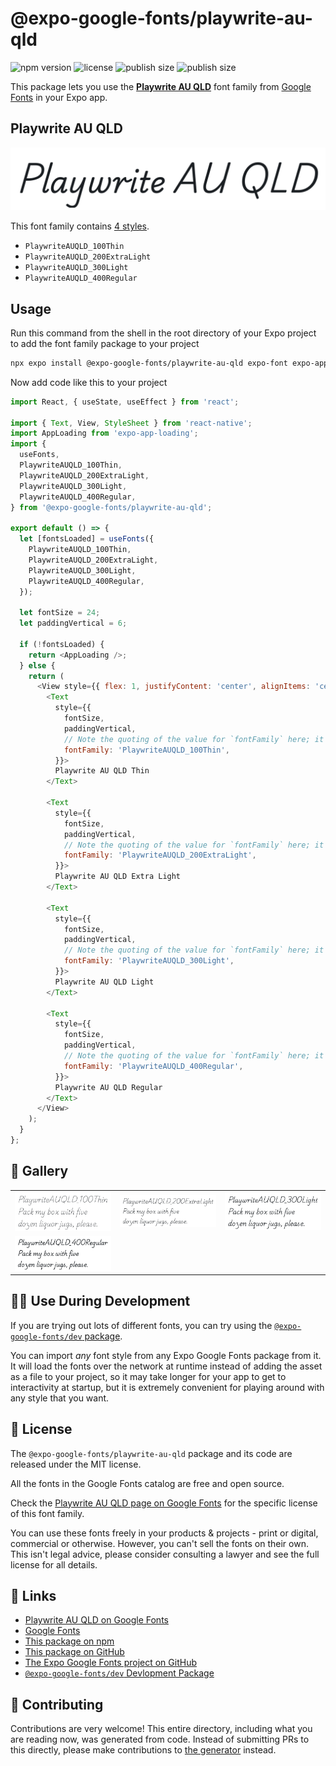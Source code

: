 # @expo-google-fonts/playwrite-au-qld

![npm version](https://flat.badgen.net/npm/v/@expo-google-fonts/playwrite-au-qld)
![license](https://flat.badgen.net/github/license/expo/google-fonts)
![publish size](https://flat.badgen.net/packagephobia/install/@expo-google-fonts/playwrite-au-qld)
![publish size](https://flat.badgen.net/packagephobia/publish/@expo-google-fonts/playwrite-au-qld)

This package lets you use the [**Playwrite AU QLD**](https://fonts.google.com/specimen/Playwrite+AU+QLD) font family from [Google Fonts](https://fonts.google.com/) in your Expo app.

## Playwrite AU QLD

![Playwrite AU QLD](./font-family.png)

This font family contains [4 styles](#-gallery).

- `PlaywriteAUQLD_100Thin`
- `PlaywriteAUQLD_200ExtraLight`
- `PlaywriteAUQLD_300Light`
- `PlaywriteAUQLD_400Regular`

## Usage

Run this command from the shell in the root directory of your Expo project to add the font family package to your project
```sh
npx expo install @expo-google-fonts/playwrite-au-qld expo-font expo-app-loading
```

Now add code like this to your project
```js
import React, { useState, useEffect } from 'react';

import { Text, View, StyleSheet } from 'react-native';
import AppLoading from 'expo-app-loading';
import {
  useFonts,
  PlaywriteAUQLD_100Thin,
  PlaywriteAUQLD_200ExtraLight,
  PlaywriteAUQLD_300Light,
  PlaywriteAUQLD_400Regular,
} from '@expo-google-fonts/playwrite-au-qld';

export default () => {
  let [fontsLoaded] = useFonts({
    PlaywriteAUQLD_100Thin,
    PlaywriteAUQLD_200ExtraLight,
    PlaywriteAUQLD_300Light,
    PlaywriteAUQLD_400Regular,
  });

  let fontSize = 24;
  let paddingVertical = 6;

  if (!fontsLoaded) {
    return <AppLoading />;
  } else {
    return (
      <View style={{ flex: 1, justifyContent: 'center', alignItems: 'center' }}>
        <Text
          style={{
            fontSize,
            paddingVertical,
            // Note the quoting of the value for `fontFamily` here; it expects a string!
            fontFamily: 'PlaywriteAUQLD_100Thin',
          }}>
          Playwrite AU QLD Thin
        </Text>

        <Text
          style={{
            fontSize,
            paddingVertical,
            // Note the quoting of the value for `fontFamily` here; it expects a string!
            fontFamily: 'PlaywriteAUQLD_200ExtraLight',
          }}>
          Playwrite AU QLD Extra Light
        </Text>

        <Text
          style={{
            fontSize,
            paddingVertical,
            // Note the quoting of the value for `fontFamily` here; it expects a string!
            fontFamily: 'PlaywriteAUQLD_300Light',
          }}>
          Playwrite AU QLD Light
        </Text>

        <Text
          style={{
            fontSize,
            paddingVertical,
            // Note the quoting of the value for `fontFamily` here; it expects a string!
            fontFamily: 'PlaywriteAUQLD_400Regular',
          }}>
          Playwrite AU QLD Regular
        </Text>
      </View>
    );
  }
};

```

## 🔡 Gallery


||||
|-|-|-|
|![PlaywriteAUQLD_100Thin](./PlaywriteAUQLD_100Thin.ttf.png)|![PlaywriteAUQLD_200ExtraLight](./PlaywriteAUQLD_200ExtraLight.ttf.png)|![PlaywriteAUQLD_300Light](./PlaywriteAUQLD_300Light.ttf.png)||
|![PlaywriteAUQLD_400Regular](./PlaywriteAUQLD_400Regular.ttf.png)||||


## 👩‍💻 Use During Development

If you are trying out lots of different fonts, you can try using the [`@expo-google-fonts/dev` package](https://github.com/expo/google-fonts/tree/master/font-packages/dev#readme).

You can import *any* font style from any Expo Google Fonts package from it. It will load the fonts
over the network at runtime instead of adding the asset as a file to your project, so it may take longer
for your app to get to interactivity at startup, but it is extremely convenient
for playing around with any style that you want.

## 📖 License

The `@expo-google-fonts/playwrite-au-qld` package and its code are released under the MIT license.

All the fonts in the Google Fonts catalog are free and open source.

Check the [Playwrite AU QLD page on Google Fonts](https://fonts.google.com/specimen/Playwrite+AU+QLD) for the specific license of this font family.

You can use these fonts freely in your products & projects - print or digital, commercial or otherwise. However, you can't sell the fonts on their own. This isn't legal advice, please consider consulting a lawyer and see the full license for all details.

## 🔗 Links

- [Playwrite AU QLD on Google Fonts](https://fonts.google.com/specimen/Playwrite+AU+QLD)
- [Google Fonts](https://fonts.google.com/)
- [This package on npm](https://www.npmjs.com/package/@expo-google-fonts/playwrite-au-qld)
- [This package on GitHub](https://github.com/expo/google-fonts/tree/master/font-packages/playwrite-au-qld)
- [The Expo Google Fonts project on GitHub](https://github.com/expo/google-fonts)
- [`@expo-google-fonts/dev` Devlopment Package](https://github.com/expo/google-fonts/tree/master/font-packages/dev)

## 🤝 Contributing

Contributions are very welcome! This entire directory, including what you are reading now, was generated from code. Instead of submitting PRs to this directly, please make contributions to [the generator](https://github.com/expo/google-fonts/tree/master/packages/generator) instead.
